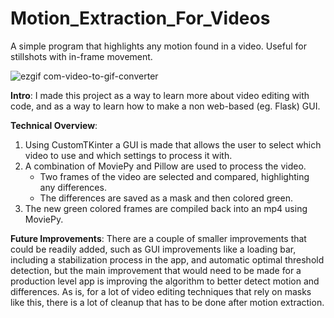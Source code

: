 # Motion_Extraction_For_Videos
A simple program that highlights any motion found in a video. Useful for stillshots with in-frame movement.

![ezgif com-video-to-gif-converter](https://github.com/Josh-Mak/Motion_Extraction_For_Videos/assets/152421096/e56f0dea-54ea-49ec-8613-a731f9955c2f)


**Intro**: I made this project as a way to learn more about video editing with code, and as a way to learn how to make a non web-based (eg. Flask) GUI. 

**Technical Overview**:
  1. Using CustomTKinter a GUI is made that allows the user to select which video to use and which settings to process it with.
  2. A combination of MoviePy and Pillow are used to process the video.
     - Two frames of the video are selected and compared, highlighting any differences.
     - The differences are saved as a mask and then colored green.
  3. The new green colored frames are compiled back into an mp4 using MoviePy.

**Future Improvements**: There are a couple of smaller improvements that could be readily added, such as GUI improvements like a loading bar, including a stabilization process in the app, and automatic optimal threshold detection, but the main improvement that would need to be made for a production level app is improving the algorithm to better detect motion and differences. As is, for a lot of video editing techniques that rely on masks like this, there is a lot of cleanup that has to be done after motion extraction.
